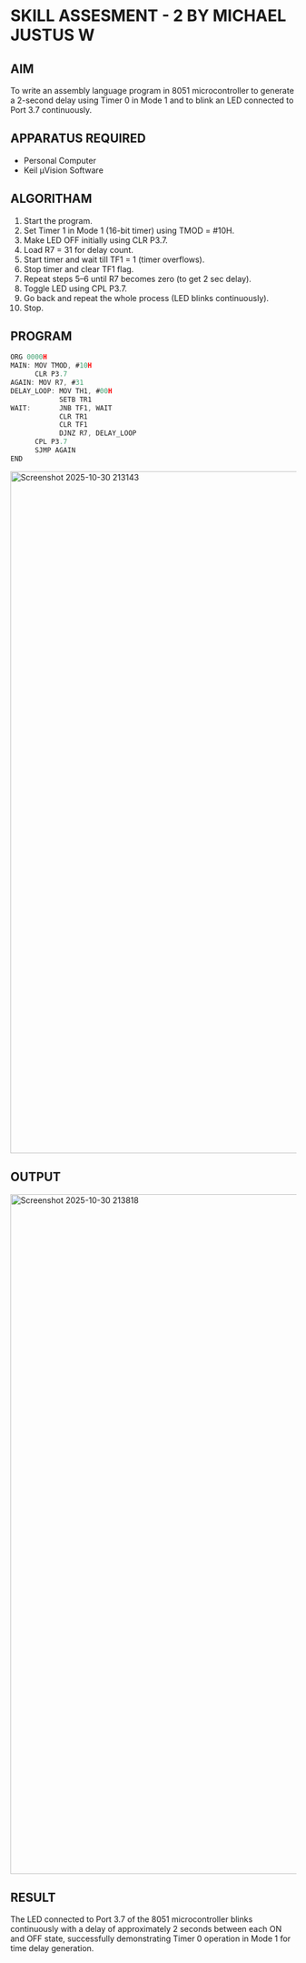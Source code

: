 # SKILL ASSESMENT - 2   BY MICHAEL JUSTUS W
## AIM
To write an assembly language program in 8051 microcontroller to generate a 2-second delay using Timer 0 in Mode 1 and to blink an LED connected to Port 3.7 continuously.
## APPARATUS REQUIRED
- Personal Computer  
- Keil µVision Software

## ALGORITHAM
1. Start the program.
2. Set Timer 1 in Mode 1 (16-bit timer) using TMOD = #10H.
3. Make LED OFF initially using CLR P3.7.
4. Load R7 = 31 for delay count.
5. Start timer and wait till TF1 = 1 (timer overflows).
6. Stop timer and clear TF1 flag.
7. Repeat steps 5–6 until R7 becomes zero (to get 2 sec delay).
8. Toggle LED using CPL P3.7.
9. Go back and repeat the whole process (LED blinks continuously).
10. Stop.

   
## PROGRAM
```C
ORG 0000H
MAIN: MOV TMOD, #10H      
      CLR P3.7           
AGAIN: MOV R7, #31        
DELAY_LOOP: MOV TH1, #00H  
            SETB TR1      
WAIT:       JNB TF1, WAIT 
            CLR TR1       
            CLR TF1       
            DJNZ R7, DELAY_LOOP  
      CPL P3.7            
      SJMP AGAIN          
END
```
<img width="1919" height="1199" alt="Screenshot 2025-10-30 213143" src="https://github.com/user-attachments/assets/654f8f04-3f39-4eca-ab40-d705a351ed68" />

## OUTPUT
<img width="1919" height="1195" alt="Screenshot 2025-10-30 213818" src="https://github.com/user-attachments/assets/57c8a3a9-d7e9-433d-945a-530375af8de4" />


## RESULT


The LED connected to Port 3.7 of the 8051 microcontroller blinks continuously with a delay of approximately 2 seconds between each ON and OFF state, successfully demonstrating Timer 0 operation in Mode 1 for time delay generation.
